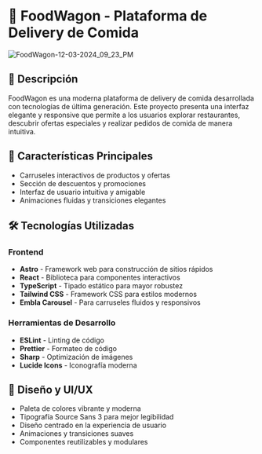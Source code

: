 # 🍔 FoodWagon - Plataforma de Delivery de Comida

![FoodWagon-12-03-2024_09_23_PM](https://github.com/user-attachments/assets/64400638-e3ea-4ff5-9077-b0bada0cb260)


## 📝 Descripción
FoodWagon es una moderna plataforma de delivery de comida desarrollada con tecnologías de última generación. Este proyecto presenta una interfaz elegante y responsive que permite a los usuarios explorar restaurantes, descubrir ofertas especiales y realizar pedidos de comida de manera intuitiva.

## 🚀 Características Principales
- Carruseles interactivos de productos y ofertas
- Sección de descuentos y promociones
- Interfaz de usuario intuitiva y amigable
- Animaciones fluidas y transiciones elegantes

## 🛠️ Tecnologías Utilizadas

### Frontend
- **Astro** - Framework web para construcción de sitios rápidos
- **React** - Biblioteca para componentes interactivos
- **TypeScript** - Tipado estático para mayor robustez
- **Tailwind CSS** - Framework CSS para estilos modernos
- **Embla Carousel** - Para carruseles fluidos y responsivos

### Herramientas de Desarrollo
- **ESLint** - Linting de código
- **Prettier** - Formateo de código
- **Sharp** - Optimización de imágenes
- **Lucide Icons** - Iconografía moderna

## 🎨 Diseño y UI/UX
- Paleta de colores vibrante y moderna
- Tipografía Source Sans 3 para mejor legibilidad
- Diseño centrado en la experiencia de usuario
- Animaciones y transiciones suaves
- Componentes reutilizables y modulares
